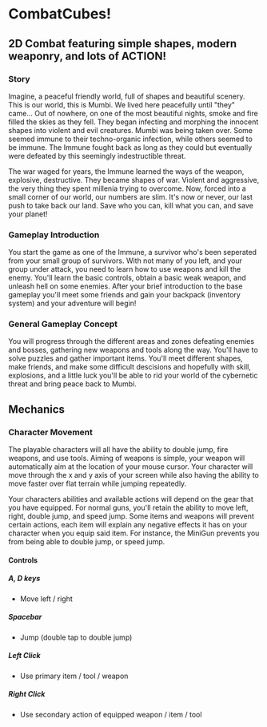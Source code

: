 # CombatCubes!

## 2D Combat featuring simple shapes, modern weaponry, and lots of ACTION! 

### Story 

Imagine, a peaceful friendly world, full of shapes and beautiful scenery. This is our world, this is Mumbi. We lived here peacefully until "they" came... Out of nowhere, on one of the most beautiful nights, smoke and fire filled the skies as they fell. They began infecting and morphing the innocent shapes into violent and evil creatures. Mumbi was being taken over. Some seemed immune to their techno-organic infection, while others seemed to be immune. The Immune fought back as long as they could but eventually were defeated by this seemingly indestructible threat. 
          
The war waged for years, the Immune learned the ways of the weapon, explosive, destructive. They became shapes of war. Violent and aggressive, the very thing they spent millenia trying to overcome. Now, forced into a small corner of our world, our numbers are slim. It's now or never, our last push to take back our land. Save who you can, kill what you can, and save your planet! 


### Gameplay Introduction

You start the game as one of the Immune, a survivor who's been seperated from your small group of survivors. With not many of you left, and your group under attack, you need to learn how to use weapons and kill the enemy. You'll learn the basic controls, obtain a basic weak weapon, and unleash hell on some enemies. After your brief introduction to the base gameplay you'll meet some friends and gain your backpack (inventory system) and your adventure will begin!

### General Gameplay Concept

You will progress through the different areas and zones defeating enemies and bosses, gathering new weapons and tools along the way. You'll have to solve puzzles and gather important items. You'll meet different shapes, make friends, and make some difficult descisions and hopefully with skill, explosions, and a little luck you'll be able to rid your world of the cybernetic threat and bring peace back to Mumbi. 

## Mechanics

### Character Movement

The playable characters will all have the ability to double jump, fire weapons, and use tools. Aiming of weapons is simple, your weapon will automatically aim at the location of your mouse cursor. Your character will move through the x and y axis of your screen while also having the ability to move faster over flat terrain while jumping repeatedly. 

Your characters abilities and available actions will depend on the gear that you have equipped. For normal guns, you'll retain the ability to move left, right, double jump, and speed jump. Some items and weapons will prevent certain actions, each item will explain any negative effects it has on your character when you equip said item. For instance, the MiniGun prevents you from being able to double jump, or speed jump. 

#### Controls

##### A, D keys
- Move left / right

##### Spacebar
- Jump (double tap to double jump)

##### Left Click
- Use primary item / tool / weapon

##### Right Click
- Use secondary action of equipped weapon / item / tool
